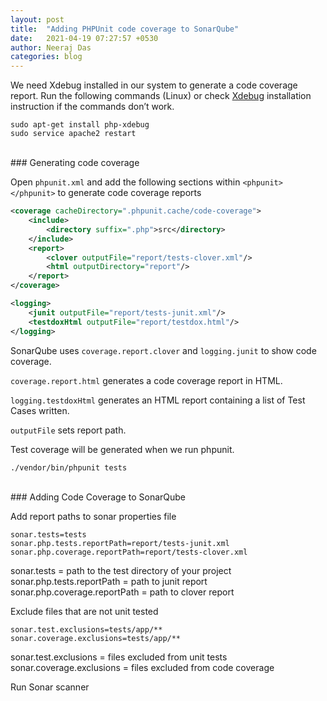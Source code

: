 ```yaml
---
layout: post
title:  "Adding PHPUnit code coverage to SonarQube"
date:   2021-04-19 07:27:57 +0530
author: Neeraj Das
categories: blog
---
```

We need Xdebug installed in our system to generate a code coverage report. 
Run the following commands (Linux) or check [Xdebug][xdebug-link] installation instruction if the commands don’t work.

```
sudo apt-get install php-xdebug
sudo service apache2 restart
```
<br/>
### Generating code coverage

Open ```phpunit.xml``` and add the following sections within ```<phpunit></phpunit>``` to generate code coverage reports

```xml
<coverage cacheDirectory=".phpunit.cache/code-coverage">
    <include>
        <directory suffix=".php">src</directory>
    </include>
    <report>
        <clover outputFile="report/tests-clover.xml"/>
        <html outputDirectory="report"/>
    </report>
</coverage>

<logging>
    <junit outputFile="report/tests-junit.xml"/>
    <testdoxHtml outputFile="report/testdox.html"/>
</logging>
```

SonarQube uses ```coverage.report.clover``` and ```logging.junit``` to show code coverage.

```coverage.report.html``` generates a code coverage report in HTML.

```logging.testdoxHtml``` generates an HTML report containing a list of Test Cases written.

```outputFile``` sets report path.

Test coverage will be generated when we run phpunit.

```
./vendor/bin/phpunit tests
```
<br/>
### Adding Code Coverage to SonarQube

Add report paths to sonar properties file

```
sonar.tests=tests
sonar.php.tests.reportPath=report/tests-junit.xml
sonar.php.coverage.reportPath=report/tests-clover.xml
```

sonar.tests = path to the test directory of your project
sonar.php.tests.reportPath = path to junit report
sonar.php.coverage.reportPath = path to clover report

Exclude files that are not unit tested

```
sonar.test.exclusions=tests/app/**
sonar.coverage.exclusions=tests/app/**
```

sonar.test.exclusions = files excluded from unit tests
sonar.coverage.exclusions = files excluded from code coverage

Run Sonar scanner

[xdebug-link]: https://xdebug.org/
